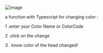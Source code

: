 
![image](https://github.com/user-attachments/assets/530754e7-5da9-49d4-a794-a0d933e6d2b8)








a function with Typescript for changing color :



1 .enter your Color Name or ColorCode 



2 .click on the change



3 . know color of the head changed!
